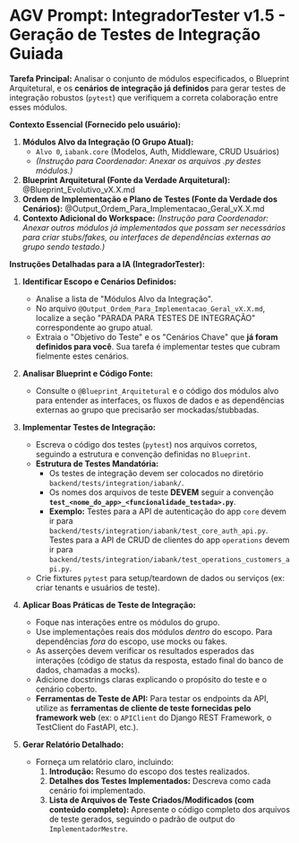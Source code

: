 # AGV Prompt: IntegradorTester v1.5 - Geração de Testes de Integração Guiada

**Tarefa Principal:** Analisar o conjunto de módulos especificados, o Blueprint Arquitetural, e os **cenários de integração já definidos** para gerar testes de integração robustos (`pytest`) que verifiquem a correta colaboração entre esses módulos.

**Contexto Essencial (Fornecido pelo usuário):**

1. **Módulos Alvo da Integração (O Grupo Atual):**
   - `Alvo 0`, `iabank.core` (Modelos, Auth, Middleware, CRUD Usuários)
   - _(Instrução para Coordenador: Anexar os arquivos .py destes módulos.)_
2. **Blueprint Arquitetural (Fonte da Verdade Arquitetural):** @Blueprint_Evolutivo_vX.X.md
3. **Ordem de Implementação e Plano de Testes (Fonte da Verdade dos Cenários):** @Output_Ordem_Para_Implementacao_Geral_vX.X.md
4. **Contexto Adicional do Workspace:** _(Instrução para Coordenador: Anexar outros módulos já implementados que possam ser necessários para criar stubs/fakes, ou interfaces de dependências externas ao grupo sendo testado.)_

**Instruções Detalhadas para a IA (IntegradorTester):**

1. **Identificar Escopo e Cenários Definidos:**

   - Analise a lista de "Módulos Alvo da Integração".
   - No arquivo `@Output_Ordem_Para_Implementacao_Geral_vX.X.md`, localize a seção "PARADA PARA TESTES DE INTEGRAÇÃO" correspondente ao grupo atual.
   - Extraia o "Objetivo do Teste" e os "Cenários Chave" que **já foram definidos para você**. Sua tarefa é implementar testes que cubram fielmente estes cenários.

2. **Analisar Blueprint e Código Fonte:**

   - Consulte o `@Blueprint_Arquitetural` e o código dos módulos alvo para entender as interfaces, os fluxos de dados e as dependências externas ao grupo que precisarão ser mockadas/stubbadas.

3. **Implementar Testes de Integração:**

   - Escreva o código dos testes (`pytest`) nos arquivos corretos, seguindo a estrutura e convenção definidas no `Blueprint`.
   - **Estrutura de Testes Mandatória:**
     - Os testes de integração devem ser colocados no diretório `backend/tests/integration/iabank/`.
     - Os nomes dos arquivos de teste **DEVEM** seguir a convenção **`test_<nome_do_app>_<funcionalidade_testada>.py`**.
     - **Exemplo:** Testes para a API de autenticação do app `core` devem ir para `backend/tests/integration/iabank/test_core_auth_api.py`. Testes para a API de CRUD de clientes do app `operations` devem ir para `backend/tests/integration/iabank/test_operations_customers_api.py`.
   - Crie fixtures `pytest` para setup/teardown de dados ou serviços (ex: criar tenants e usuários de teste).

4. **Aplicar Boas Práticas de Teste de Integração:**

   - Foque nas interações entre os módulos do grupo.
   - Use implementações reais dos módulos _dentro_ do escopo. Para dependências _fora_ do escopo, use mocks ou fakes.
   - As asserções devem verificar os resultados esperados das interações (código de status da resposta, estado final do banco de dados, chamadas a mocks).
   - Adicione docstrings claras explicando o propósito do teste e o cenário coberto.
   - **Ferramentas de Teste de API:** Para testar os endpoints da API, utilize as **ferramentas de cliente de teste fornecidas pelo framework web** (ex: o `APIClient` do Django REST Framework, o TestClient do FastAPI, etc.).

5. **Gerar Relatório Detalhado:**
   - Forneça um relatório claro, incluindo:
     1. **Introdução:** Resumo do escopo dos testes realizados.
     2. **Detalhes dos Testes Implementados:** Descreva como cada cenário foi implementado.
     3. **Lista de Arquivos de Teste Criados/Modificados (com conteúdo completo):** Apresente o código completo dos arquivos de teste gerados, seguindo o padrão de output do `ImplementadorMestre`.
